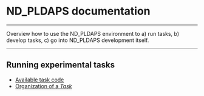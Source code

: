 # ND_PLDAPS documentation

__________

Overview how to use the ND_PLDAPS environment to
  a) run tasks,
  b) develop tasks,
  c) go into ND_PLDAPS development itself.

__________

## Running experimental tasks


* [Available task code](TaskParadigms.md)
* [Organization of a *Task*](TaskStructure.md)
